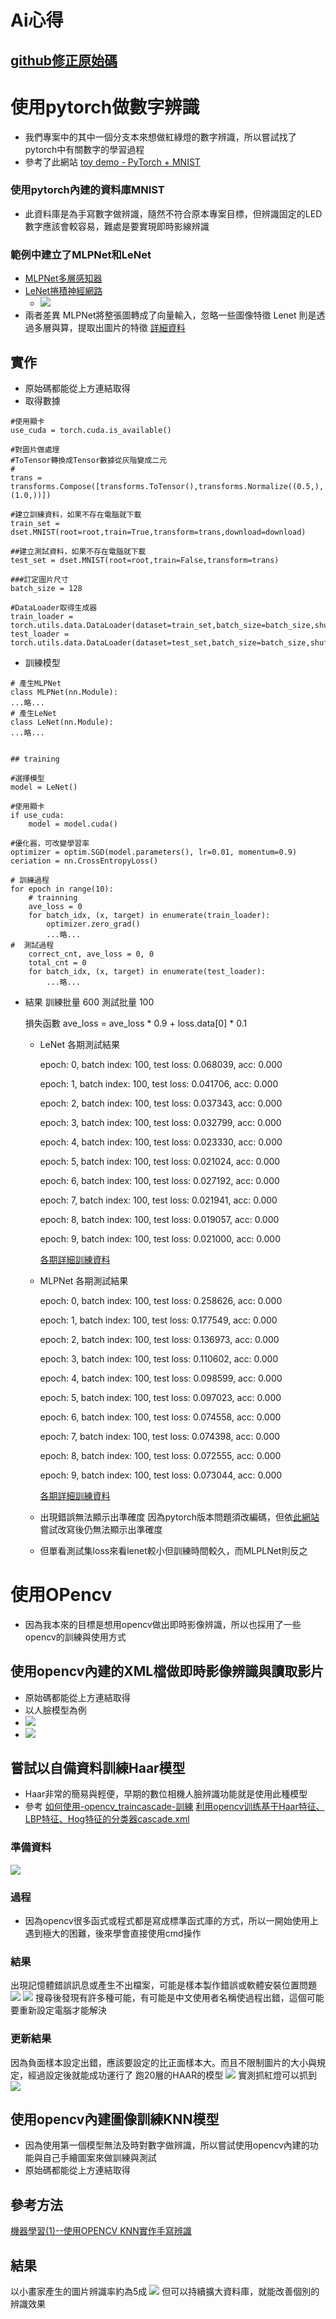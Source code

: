 # Ai心得

## [github修正原始碼](https://github.com/ian29285716/AI)

# 使用pytorch做數字辨識
* 我們專案中的其中一個分支本來想做紅綠燈的數字辨識，所以嘗試找了pytorch中有關數字的學習過程
* 參考了此網站 [toy demo - PyTorch + MNIST](https://xmfbit.github.io/2017/03/04/pytorch-mnist-example/)
### 使用pytorch內建的資料庫MNIST
  * 此資料庫是為手寫數字做辨識，隨然不符合原本專案目標，但辨識固定的LED數字應該會較容易，難處是要實現即時影線辨識
### 範例中建立了MLPNet和LeNet
  *  [MLPNet多層感知器](https://medium.com/@chih.sheng.huang821/%E6%A9%9F%E5%99%A8%E5%AD%B8%E7%BF%92-%E7%A5%9E%E7%B6%93%E7%B6%B2%E8%B7%AF-%E5%A4%9A%E5%B1%A4%E6%84%9F%E7%9F%A5%E6%A9%9F-multilayer-perceptron-mlp-%E5%90%AB%E8%A9%B3%E7%B4%B0%E6%8E%A8%E5%B0%8E-ee4f3d5d1b41)
  *  [LeNet捲積神經網路](http://noahsnail.com/2017/03/02/2017-3-2-LeNet%E7%A5%9E%E7%BB%8F%E7%BD%91%E7%BB%9C/)
     * ![](https://i.imgur.com/maxyRex.png)
  *  兩者差異
    MLPNet將整張圖轉成了向量輸入，忽略一些圖像特徵
    Lenet 則是透過多層與算，提取出圖片的特徵
    [詳細資料](http://wiki.jikexueyuan.com/project/deep-learning/recognition-digit.html)
    
## 實作
* 原始碼都能從上方連結取得
* 取得數據
```python=
#使用顯卡
use_cuda = torch.cuda.is_available()

#對圖片做處理 
#ToTensor轉換成Tensor數據從灰階變成二元
#
trans = transforms.Compose([transforms.ToTensor(),transforms.Normalize((0.5,), (1.0,))])

#建立訓練資料，如果不存在電腦就下載
train_set = dset.MNIST(root=root,train=True,transform=trans,download=download)

##建立測試資料，如果不存在電腦就下載
test_set = dset.MNIST(root=root,train=False,transform=trans)

###訂定圖片尺寸
batch_size = 128

#DataLoader取得生成器
train_loader = torch.utils.data.DataLoader(dataset=train_set,batch_size=batch_size,shuffle=True)
test_loader = torch.utils.data.DataLoader(dataset=test_set,batch_size=batch_size,shuffle=False)

```

* 訓練模型
```python=
# 產生MLPNet
class MLPNet(nn.Module):
...略...
# 產生LeNet
class LeNet(nn.Module):
...略...


## training

#選擇模型
model = LeNet()

#使用顯卡
if use_cuda:
    model = model.cuda()
    
#優化器，可改變學習率
optimizer = optim.SGD(model.parameters(), lr=0.01, momentum=0.9)
ceriation = nn.CrossEntropyLoss()

# 訓練過程
for epoch in range(10):
    # trainning
    ave_loss = 0
    for batch_idx, (x, target) in enumerate(train_loader):
        optimizer.zero_grad()
        ...略...
#  測試過程
    correct_cnt, ave_loss = 0, 0
    total_cnt = 0
    for batch_idx, (x, target) in enumerate(test_loader):
        ...略...

```

* 結果
  訓練批量 600
  測試批量 100
  
  損失函數 ave_loss = ave_loss * 0.9 + loss.data[0] * 0.1
  
  * LeNet
    各期測試結果

    epoch: 0, batch index: 100, test loss: 0.068039, acc: 0.000

    epoch: 1, batch index: 100, test loss: 0.041706, acc: 0.000

    epoch: 2, batch index: 100, test loss: 0.037343, acc: 0.000

    epoch: 3, batch index: 100, test loss: 0.032799, acc: 0.000

    epoch: 4, batch index: 100, test loss: 0.023330, acc: 0.000

    epoch: 5, batch index: 100, test loss: 0.021024, acc: 0.000

    epoch: 6, batch index: 100, test loss: 0.027192, acc: 0.000

    epoch: 7, batch index: 100, test loss: 0.021941, acc: 0.000

    epoch: 8, batch index: 100, test loss: 0.019057, acc: 0.000

    epoch: 9, batch index: 100, test loss: 0.021000, acc: 0.000
    
    [各期詳細訓練資料](https://hackmd.io/14TYEZiQT6i99Qi2vNEv-Q)
  * MLPNet
    各期測試結果

    epoch: 0, batch index: 100, test loss: 0.258626, acc: 0.000

    epoch: 1, batch index: 100, test loss: 0.177549, acc: 0.000

    epoch: 2, batch index: 100, test loss: 0.136973, acc: 0.000

    epoch: 3, batch index: 100, test loss: 0.110602, acc: 0.000

    epoch: 4, batch index: 100, test loss: 0.098599, acc: 0.000

    epoch: 5, batch index: 100, test loss: 0.097023, acc: 0.000

    epoch: 6, batch index: 100, test loss: 0.074558, acc: 0.000

    epoch: 7, batch index: 100, test loss: 0.074398, acc: 0.000

    epoch: 8, batch index: 100, test loss: 0.072555, acc: 0.000

    epoch: 9, batch index: 100, test loss: 0.073044, acc: 0.000

    [各期詳細訓練資料](https://hackmd.io/VyG7s0jHScWRncnnjL0nqQ)
    
   * 出現錯誤無法顯示出準確度
     因為pytorch版本問題須改編碼，但依[此網站](https://blog.csdn.net/weixin_41797117/article/details/80237179)嘗試改寫後仍無法顯示出準確度
    * 但單看測試集loss來看lenet較小但訓練時間較久，而MLPLNet則反之
     
# 使用OPencv
* 因為我本來的目標是想用opencv做出即時影像辨識，所以也採用了一些opencv的訓練與使用方式

## 使用opencv內建的XML檔做即時影像辨識與讀取影片
* 原始碼都能從上方連結取得
* 以人臉模型為例
* ![](https://i.imgur.com/ptskTZd.png)
* ![](https://i.imgur.com/CBYtqSn.png)

## 嘗試以自備資料訓練Haar模型
* Haar非常的簡易與輕便，早期的數位相機人臉辨識功能就是使用此種模型
* 參考
[如何使用-opencv_traincascade-訓練](http://tsuying.pixnet.net/blog/post/114235985-%E5%A6%82%E4%BD%95%E4%BD%BF%E7%94%A8-opencv_traincascade-%E8%A8%93%E7%B7%B4)
[利用opencv训练基于Haar特征、LBP特征、Hog特征的分类器cascade.xml](https://blog.csdn.net/lql0716/article/details/72566839)

### 準備資料
![](https://i.imgur.com/3SzHoGI.png)

### 過程
* 因為opencv很多函式或程式都是寫成標準函式庫的方式，所以一開始使用上遇到極大的困難，後來學會直接使用cmd操作

### 結果
出現記憶體錯誤訊息或產生不出檔案，可能是樣本製作錯誤或軟體安裝位置問題
![](https://i.imgur.com/Xzv1lsT.png)
![](https://i.imgur.com/Dis1P57.png)
搜尋後發現有許多種可能，有可能是中文使用者名稱使過程出錯，這個可能要重新設定電腦才能解決

### 更新結果
因為負面樣本設定出錯，應該要設定的比正面樣本大。而且不限制圖片的大小與規定，經過設定後就能成功運行了
跑20層的HAAR的模型
![](https://i.imgur.com/uFNi1Uv.png)
實測抓紅燈可以抓到
![](https://i.imgur.com/pIuVbOK.jpg)


## 使用opencv內建圖像訓練KNN模型
* 因為使用第一個模型無法及時對數字做辨識，所以嘗試使用opencv內建的功能與自己手繪圖案來做訓練與測試
* 原始碼都能從上方連結取得
## 參考方法
[機器學習(1)--使用OPENCV KNN實作手寫辨識](http://arbu00.blogspot.com/2016/11/1-opencv-knn.html)

## 結果
以小畫家產生的圖片辨識率約為5成
![](https://i.imgur.com/7I0fqWi.png)
但可以持續擴大資料庫，就能改善個別的辨識效果


